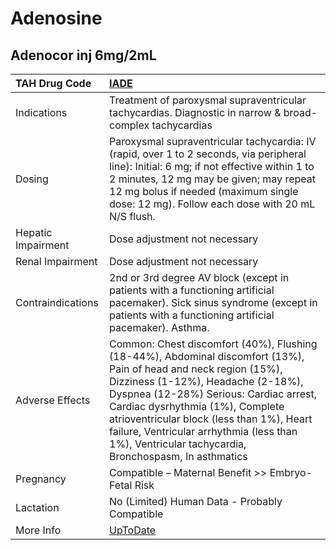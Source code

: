# Adenosine

## Adenocor inj 6mg/2mL

| TAH Drug Code      | [IADE](https://www.tahsda.org.tw/drugs/hissearch.php?drug_code=IADE)                                                                                                                                                                                                                                                                                                                   |
|:-------------------|:---------------------------------------------------------------------------------------------------------------------------------------------------------------------------------------------------------------------------------------------------------------------------------------------------------------------------------------------------------------------------------------|
| Indications        | Treatment of paroxysmal supraventricular tachycardias. Diagnostic in narrow & broad-complex tachycardias                                                                                                                                                                                                                                                                               |
| Dosing             | Paroxysmal supraventricular tachycardia: IV (rapid, over 1 to 2 seconds, via peripheral line): Initial: 6 mg; if not effective within 1 to 2 minutes, 12 mg may be given; may repeat 12 mg bolus if needed (maximum single dose: 12 mg). Follow each dose with 20 mL N/S flush.                                                                                                        |
| Hepatic Impairment | Dose adjustment not necessary                                                                                                                                                                                                                                                                                                                                                          |
| Renal Impairment   | Dose adjustment not necessary                                                                                                                                                                                                                                                                                                                                                          |
| Contraindications  | 2nd or 3rd degree AV block (except in patients with a functioning artificial pacemaker). Sick sinus syndrome (except in patients with a functioning artificial pacemaker). Asthma.                                                                                                                                                                                                     |
| Adverse Effects    | Common: Chest discomfort (40%), Flushing (18-44%), Abdominal discomfort (13%), Pain of head and neck region (15%), Dizziness (1-12%), Headache (2-18%), Dyspnea (12-28%) Serious: Cardiac arrest, Cardiac dysrhythmia (1%), Complete atrioventricular block (less than 1%), Heart failure, Ventricular arrhythmia (less than 1%), Ventricular tachycardia, Bronchospasm, In asthmatics |
| Pregnancy          | Compatible – Maternal Benefit >> Embryo-Fetal Risk                                                                                                                                                                                                                                                                                                                                     |
| Lactation          | No (Limited) Human Data - Probably Compatible                                                                                                                                                                                                                                                                                                                                          |
| More Info          | [UpToDate](https://www.uptodate.com/contents/adenosine-drug-information)                                                                                                                                                                                                                                                                                                               |

